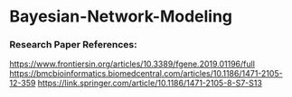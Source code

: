 # Bayesian-Network-Modeling

### Research Paper References: 
https://www.frontiersin.org/articles/10.3389/fgene.2019.01196/full
https://bmcbioinformatics.biomedcentral.com/articles/10.1186/1471-2105-12-359
https://link.springer.com/article/10.1186/1471-2105-8-S7-S13
